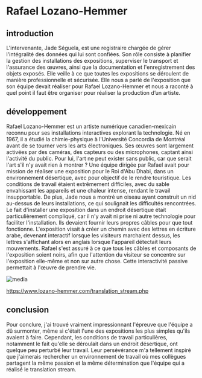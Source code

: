 # Rafael Lozano-Hemmer

## introduction
L'intervenante, Jade Séguela, est une registraire chargée de gérer l'intégralité des données qui lui sont confiées. Son rôle consiste à planifier la gestion des installations des expositions, superviser le transport et l'assurance des œuvres, ainsi que la documentation et l'enregistrement des objets exposés. Elle veille à ce que toutes les expositions se déroulent de manière professionnelle et sécurisée. Elle nous a parlé de l'exposition que son équipe devait réaliser pour Rafael Lozano-Hemmer et nous a raconté à quel point il faut être organiser pour réaliser la production d’un artiste.

## développement
Rafael Lozano-Hemmer est un artiste numérique canadien-mexicain reconnu pour ses installations interactives explorant la technologie. Né en 1967, il a étudié la chimie-physique à l'Université Concordia de Montréal avant de se tourner vers les arts électroniques. Ses œuvres sont largement activées par des caméras, des capteurs ou des microphones, captant ainsi l'activité du public. Pour lui, l'art ne peut exister sans public, car que serait l'art s'il n'y avait rien à montrer ? Une équipe dirigée par Rafael avait pour mission de réaliser une exposition pour le Roi d'Abu Dhabi, dans un environnement désertique, avec pour objectif de le rendre touristique. Les conditions de travail étaient extrêmement difficiles, avec du sable envahissant les appareils et une chaleur intense, rendant le travail insupportable. De plus, Jade nous a montré un oiseau ayant construit un nid au-dessus de leurs installations, ce qui soulignait les difficultés rencontrées. Le fait d'installer une exposition dans un endroit désertique était particulièrement compliqué, car il n'y avait ni prise ni autre technologie pour faciliter l'installation. Ils devaient fournir leurs propres câbles pour que tout fonctionne. L'exposition visait à créer un chemin avec des lettres en écriture arabe, devenant interactif lorsque les visiteurs marchaient dessus, les lettres s'affichant alors en anglais lorsque l'appareil détectait leurs mouvements. Rafael s'est assuré à ce que tous les câbles et composants de l'exposition soient noirs, afin que l'attention du visiteur se concentre sur l'exposition elle-même et non sur autre chose. Cette interactivité passive permettait à l'œuvre de prendre vie.

![media](Media/exposition_translation_stream.jpg) 

https://www.lozano-hemmer.com/translation_stream.php
## conclusion
Pour conclure, j'ai trouvé vraiment impressionnant l'épreuve que l'équipe a dû surmonter, même si c'était l'une des expositions les plus simples qu'ils avaient à faire. Cependant, les conditions de travail particulières, notamment le fait qu'elle se déroulait dans un endroit désertique, ont quelque peu perturbé leur travail. Leur persévérance m'a tellement inspiré que  j'aimerais rechercher un environnement de travail où mes collègues partagent la même passion et la même détermination que l'équipe qui a réalisé le translation stream. 




